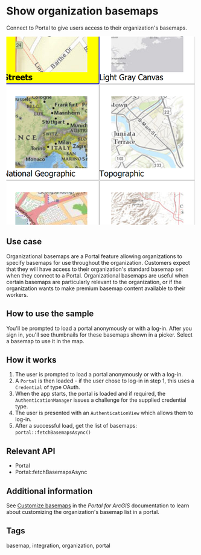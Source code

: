 # Show organization basemaps

Connect to Portal to give users access to their organization's basemaps.

![](screenshot.png)

## Use case

Organizational basemaps are a Portal feature allowing organizations to specify basemaps for use throughout the organization. Customers expect that they will have access to their organization's standard basemap set when they connect to a Portal. Organizational basemaps are useful when certain basemaps are particularly relevant to the organization, or if the organization wants to make premium basemap content available to their workers.

## How to use the sample

You'll be prompted to load a portal anonymously or with a log-in. After you sign in, you'll see thumbnails for these basemaps shown in a picker. Select a basemap to use it in the map.

## How it works

1. The user is prompted to load a portal anonymously or with a log-in.
2. A `Portal` is then loaded - if the user chose to log-in in step 1, this uses a `Credential` of type OAuth.
3. When the app starts, the portal is loaded and if required, the `AuthenticationManager` issues a challenge for the supplied credential type.
4. The user is presented with an `AuthenticationView` which allows them to log-in.
5. After a successful load, get the list of basemaps: `portal::fetchBasemapsAsync()`

## Relevant API

* Portal
* Portal::fetchBasemapsAsync

## Additional information

See [Customize basemaps](https://enterprise.arcgis.com/en/portal/latest/administer/windows/customize-basemaps.htm) in the *Portal for ArcGIS* documentation to learn about customizing the organization's basemap list in a portal.

## Tags

basemap, integration, organization, portal
